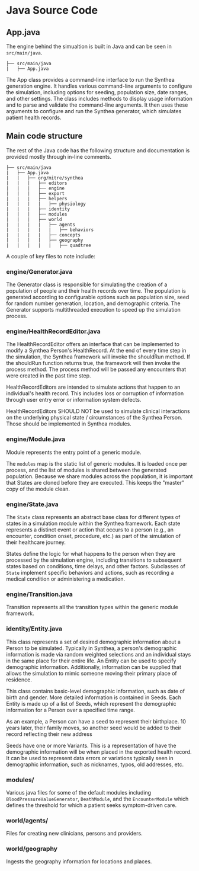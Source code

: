 # Java Source Code

## App.java

The engine behind the simualtion is built in Java and can be seen in `src/main/java`.

```
├── src/main/java 
|   ├── App.java 
```

The App class provides a command-line interface to run the Synthea generation engine. It handles various command-line arguments to configure the simulation, including options for seeding, population size, date ranges, and other settings.  The class includes methods to display usage information and to parse and validate the command-line arguments. It then uses these arguments to configure and run the Synthea generator, which simulates patient health records.

## Main code structure

The rest of the Java code has the following structure and documentation is provided mostly through in-line comments.  

```
├── src/main/java 
|   ├── App.java 
|   |   ├── org/mitre/synthea
|   |   |   ├── editors
|   |   |   ├── engine
|   |   |   ├── export
|   |   |   ├── helpers
|   |   |   |   ├── physiology
|   |   |   ├── identity
|   |   |   ├── modules
|   |   |   ├── world
|   |   |   |   ├── agents
|   |   |   |   |   ├── behaviors
|   |   |   |   ├── concepts
|   |   |   |   ├── geography
|   |   |   |   |   ├── quadtree
```

A couple of key files to note include:

### engine/Generator.java
The Generator class is responsible for simulating the creation of a population of people and their health records over time. The population is generated according to configurable options such as population size, seed for random number generation, location, and demographic criteria. The Generator supports multithreaded execution to speed up the simulation process.

### engine/HealthRecordEditor.java
The HealthRecordEditor offers an interface that can be implemented to modify a Synthea Person's HealthRecord. At the end of every time step in the simulation, the Synthea framework will invoke the shouldRun method. If the shouldRun function returns true, the framework will then invoke the process method. The process method will be passed any encounters that were created in the past time step.

HealthRecordEditors are intended to simulate actions that happen to an individual's health record. This includes loss or corruption of information through user entry error or information system defects.

HealthRecordEditors SHOULD NOT be used to simulate clinical interactions on the underlying physical state / circumstances of the Synthea Person. Those should be implemented in Synthea modules.

### engine/Module.java
 Module represents the entry point of a generic module.
 
 The `modules` map is the static list of generic modules. It is loaded once per process, and the list of modules is shared between the generated population. Because we share modules across the population, it is important that States are cloned before they are executed. This keeps the "master" copy of the module clean.

### engine/State.java
The `State` class represents an abstract base class for different types of states in a simulation module within the Synthea framework. Each state represents a distinct event or action that occurs to a person (e.g., an encounter, condition onset, procedure, etc.) as part of the simulation of their healthcare journey.
 
States define the logic for what happens to the person when they are processed by the simulation engine, including transitions to subsequent states based on conditions, time delays, and other factors. Subclasses of `State` implement specific behaviors and actions, such as recording a medical condition or administering a medication. 
 
### engine/Transition.java
Transition represents all the transition types within the generic module framework.

### identity/Entity.java
This class represents a set of desired demographic information about a Person to be simulated. Typically in Synthea, a person's demographic information is made via random weighted selections and an individual stays in the same place for their entire life. An Entity can be used to specify demographic information. Additionally, information can be supplied that allows the simulation to mimic someone moving their primary place of residence.

This class contains basic-level demographic information, such as date of birth and gender. More detailed information is contained in Seeds. Each Entity is made up of a list of Seeds, which represent the demographic information for a Person over a specified time range.
 
As an example, a Person can have a seed to represent their birthplace. 10 years later, their family moves, so another seed would be added to their record reflecting their new address
 
Seeds have one or more Variants. This is a representation of have the demographic information will be when placed in the exported health record. It can be used to represent data errors or variations typically seen in demographic information, such as nicknames, typos, old addresses, etc.
 
### modules/
Various java files for some of the default modules including `BloodPressureValueGenerator`, `DeathModule`, and the `EncounterModule` which defines the threshold for which a patient seeks symptom-driven care.

### world/agents/
Files for creating new clinicians, persons and providers.

### world/geography
Ingests the geography information for locations and places.